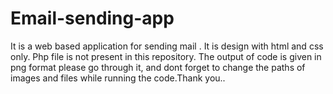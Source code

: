 # Email-sending-app
It is a web based application for sending  mail . It is design with html and css only. Php file is not present in this repository.
The output of code is given in png format please go through it, and dont forget to change the paths of images and files while running the code.Thank you..

